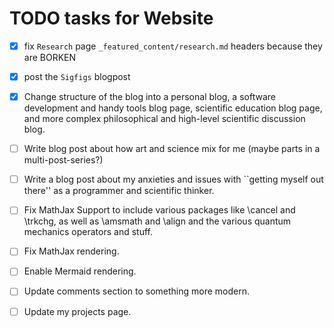 # TODO tasks for Website

- [x] fix `Research` page `_featured_content/research.md` headers because they are BORKEN
- [x]  post the `Sigfigs` blogpost
- [x]  Change structure of the blog into a personal blog, a software development and handy tools blog page, scientific education blog page, and more complex philosophical and high-level scientific discussion blog.
- [ ]  Write blog post about how art and science mix for me (maybe parts in a multi-post-series?)
- [ ] Write a blog post about my anxieties and issues with ``getting myself out there'' as a programmer and scientific thinker.
- [ ] Fix MathJax Support to include various packages like \cancel and \trkchg, as well as \amsmath and \align and the various quantum mechanics operators and stuff.
- [ ] Fix MathJax rendering.
- [ ] Enable Mermaid rendering. 
- [ ] Update comments section to something more modern. 
- [ ] Update my projects page. 

